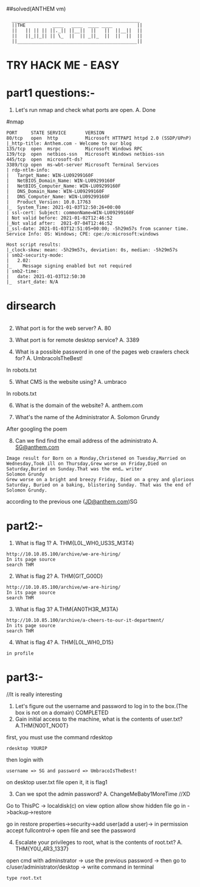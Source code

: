 ##solved(ANTHEM vm)

      _______________________________________________      
      ||THE          ____   ____  ____ ____         ||     
      ||   || || || ||._|| ||__||  ||   ||  ||__||  ||     
      ||   ||_||_|| || \_  ||  || _||_  ||  ||  ||  ||     
      ||____________________________________________||   



# TRY HACK ME - EASY

# part1 questions:-

1. Let's run nmap and check what ports are open.
A. Done 

#nmap
```
PORT     STATE SERVICE       VERSION
80/tcp   open  http          Microsoft HTTPAPI httpd 2.0 (SSDP/UPnP)
|_http-title: Anthem.com - Welcome to our blog
135/tcp  open  msrpc         Microsoft Windows RPC
139/tcp  open  netbios-ssn   Microsoft Windows netbios-ssn
445/tcp  open  microsoft-ds?
3389/tcp open  ms-wbt-server Microsoft Terminal Services
| rdp-ntlm-info: 
|   Target_Name: WIN-LU09299160F
|   NetBIOS_Domain_Name: WIN-LU09299160F
|   NetBIOS_Computer_Name: WIN-LU09299160F
|   DNS_Domain_Name: WIN-LU09299160F
|   DNS_Computer_Name: WIN-LU09299160F
|   Product_Version: 10.0.17763
|_  System_Time: 2021-01-03T12:50:26+00:00
| ssl-cert: Subject: commonName=WIN-LU09299160F
| Not valid before: 2021-01-02T12:46:52
|_Not valid after:  2021-07-04T12:46:52
|_ssl-date: 2021-01-03T12:51:05+00:00; -5h29m57s from scanner time.
Service Info: OS: Windows; CPE: cpe:/o:microsoft:windows

Host script results:
|_clock-skew: mean: -5h29m57s, deviation: 0s, median: -5h29m57s
| smb2-security-mode: 
|   2.02: 
|_    Message signing enabled but not required
| smb2-time: 
|   date: 2021-01-03T12:50:30
|_  start_date: N/A

```
# dirsearch
```

```

2. What port is for the web server?
A. 80

3. What port is for remote desktop service?
A. 3389

4. What is a possible password in one of the pages web crawlers check for?
A. UmbracoIsTheBest!

In robots.txt

5. What CMS is the website using?
A. umbraco

In robots.txt

6. What is the domain of the website?
A. anthem.com

7. What's the name of the Administrator
A. Solomon Grundy

After googling the poem

8. Can we find find the email address of the administrato
A.  SG@anthem.com
```
Image result for Born on a Monday,Christened on Tuesday,Married on Wednesday,Took ill on Thursday,Grew worse on Friday,Died on Saturday,Buried on Sunday.That was the end… writer
Solomon Grundy
Grew worse on a bright and breezy Friday, Died on a grey and glorious Saturday, Buried on a baking, blistering Sunday. That was the end of Solomon Grundy.
```
according to the previous one (JD@anthem.com)SG

# part2:-

1. What is flag 1?
A. THM{L0L_WH0_US3S_M3T4}
```
http://10.10.85.100/archive/we-are-hiring/
In its page source 
search THM
```

2. What is flag 2?
A. THM{G!T_G00D}

```
http://10.10.85.100/archive/we-are-hiring/
In its page source 
search THM
```

3. What is flag 3?
A.THM{AN0TH3R_M3TA}
```
http://10.10.85.100/archive/a-cheers-to-our-it-department/
In its page source 
search THM
```

4. What is flag 4?
A. THM{L0L_WH0_D15}
```
in profile
```

# part3:-

//It is really interesting 

1. Let's figure out the username and password to log in to the box.(The box is not on a domain)
	COMPLETED
2. Gain initial access to the machine, what is the contents of user.txt?
A.THM{N00T_NO0T}

first, you must use the command rdesktop
```
rdesktop YOURIP
```
then login with 
```
username => SG and password => UmbracoIsTheBest!
```
on desktop user.txt file open it, it is flag1

3. Can we spot the admin password?
A. ChangeMeBaby1MoreTime  //XD

Go to ThisPC -> localdisk(c)
on view option allow show hidden file
go in ->backup->restore

go in restore properties->security->add user(add a user)-> in permission accept fullcontrol-> open file and see the password


4. Escalate your privileges to root, what is the contents of root.txt?
A. THM{Y0U_4R3_1337}

open cmd with adminstrator -> use the previous password -> then go to c/user/administrator/desktop -> write command in terminal
```
type root.txt
```
